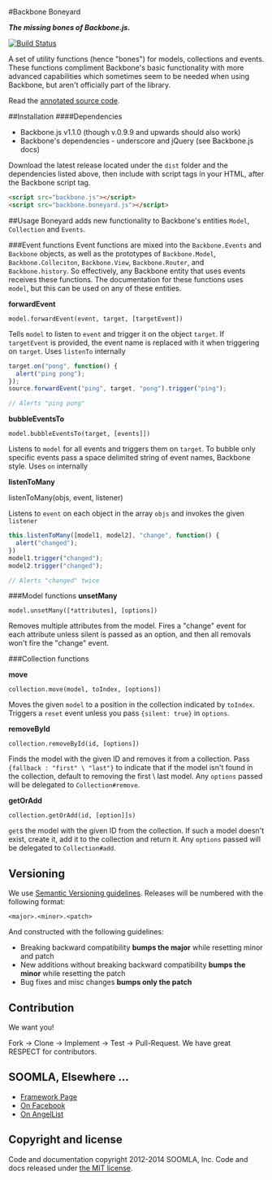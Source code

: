 #Backbone Boneyard

***The missing bones of Backbone.js.***

[![Build Status](https://travis-ci.org/soomla/backbone.boneyard.svg?branch=master)](https://travis-ci.org/soomla/backbone.boneyard)

A set of utility functions (hence "bones") for models, collections and events.  These functions compliment Backbone's basic functionality with more advanced capabilities which sometimes seem to be needed when using Backbone, but aren't officially part of the library.

Read the [annotated source code](http://soomla.github.io/backbone.boneyard/docs/backbone.boneyard.html).

##Installation
####Dependencies
* Backbone.js v1.1.0 (though v.0.9.9 and upwards should also work)
* Backbone's dependencies - underscore and jQuery (see Backbone.js docs)


Download the latest release located under the `dist` folder and the dependencies listed above, then include with script tags in your HTML, after the Backbone script tag.

```html
<script src="backbone.js"></script>
<script src="backbone.boneyard.js"></script>
```


##Usage
Boneyard adds new functionality to Backbone's entities `Model`, `Collection` and `Events`.


###Event functions
Event functions are mixed into the `Backbone.Events` and `Backbone` objects, as well as the prototypes of `Backbone.Model`, `Backbone.Colleciton`, `Backbone.View`, `Backbone.Router`, and `Backbone.history`.  So effectively, any Backbone entity that uses events receives these functions.  The documentation for these functions uses `model`, but this can be used on any of these entities.

**forwardEvent**

`model.forwardEvent(event, target, [targetEvent])`

Tells `model` to listen to `event` and trigger it on the object `target`.  If `targetEvent` is provided, the event name is replaced with it when triggering on `target`.  Uses `listenTo` internally

```js
target.on("pong", function() {
  alert("ping pong");
});
source.forwardEvent("ping", target, "pong").trigger("ping");

// Alerts "ping pong"
```

**bubbleEventsTo**

`model.bubbleEventsTo(target, [events]])`

Listens to `model` for all events and triggers them on `target`.  To bubble only specific events pass a space delimited string of event names, Backbone style. Uses `on` internally

**listenToMany**

listenToMany(objs, event, listener)

Listens to `event` on each object in the array `objs` and invokes the given `listener`

```js
this.listenToMany([model1, model2], "change", function() {
  alert("changed");
})
model1.trigger("changed");
model2.trigger("changed");

// Alerts "changed" twice
```

###Model functions
**unsetMany**

`model.unsetMany([*attributes], [options])`

Removes multiple attributes from the model. Fires a "change" event for each attribute unless silent is passed as an option, and then all removals won't fire the "change" event.

###Collection functions

**move**

`collection.move(model, toIndex, [options])`

Moves the given `model` to a position in the collection indicated by `toIndex`.  Triggers a `reset` event unless you pass `{silent: true}` in `options`.

**removeById**

`collection.removeById(id, [options])`

Finds the model with the given ID and removes it from a collection.  Pass `{fallback : "first" \ "last"}` to indicate that if the model isn't found in the collection, default to removing the first \ last model.  Any `options` passed will be delegated to `Collection#remove`.

**getOrAdd**

`collection.getOrAdd(id, [option]]s)`

`get`s the model with the given ID from the collection.  If such a model doesn't exist, create it, add it to the collection and return it.  Any `options` passed will be delegated to `Collection#add`.


## Versioning

We use [Semantic Versioning guidelines](http://semver.org/). Releases will be numbered with the following format:

`<major>.<minor>.<patch>`

And constructed with the following guidelines:

- Breaking backward compatibility **bumps the major** while resetting minor and patch
- New additions without breaking backward compatibility **bumps the minor** while resetting the patch
- Bug fixes and misc changes **bumps only the patch**


## Contribution


We want you!

Fork -> Clone -> Implement -> Test -> Pull-Request. We have great RESPECT for contributors.

## SOOMLA, Elsewhere ...


+ [Framework Page](http://project.soom.la/)
+ [On Facebook](https://www.facebook.com/pages/The-SOOMLA-Project/389643294427376)
+ [On AngelList](https://angel.co/the-soomla-project)


## Copyright and license

Code and documentation copyright 2012-2014 SOOMLA, Inc. Code and docs released under [the MIT license](LICENSE).
